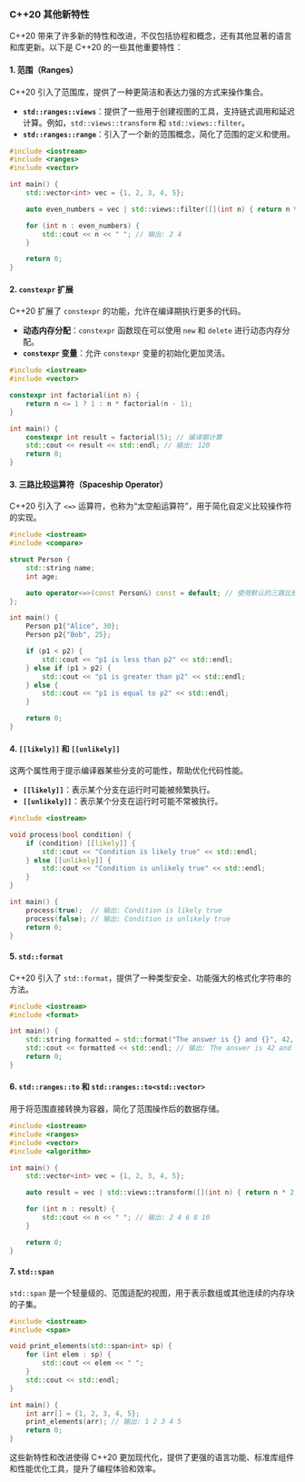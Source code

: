 ### C++20 其他新特性

C++20 带来了许多新的特性和改进，不仅包括协程和概念，还有其他显著的语言和库更新。以下是 C++20 的一些其他重要特性：

#### 1. **范围（Ranges）**

C++20 引入了范围库，提供了一种更简洁和表达力强的方式来操作集合。

- **`std::ranges::views`**：提供了一些用于创建视图的工具，支持链式调用和延迟计算。例如，`std::views::transform` 和 `std::views::filter`。
- **`std::ranges::range`**：引入了一个新的范围概念，简化了范围的定义和使用。

```cpp
#include <iostream>
#include <ranges>
#include <vector>

int main() {
    std::vector<int> vec = {1, 2, 3, 4, 5};

    auto even_numbers = vec | std::views::filter([](int n) { return n % 2 == 0; });

    for (int n : even_numbers) {
        std::cout << n << " "; // 输出: 2 4
    }

    return 0;
}
```

#### 2. **`constexpr` 扩展**

C++20 扩展了 `constexpr` 的功能，允许在编译期执行更多的代码。

- **动态内存分配**：`constexpr` 函数现在可以使用 `new` 和 `delete` 进行动态内存分配。
- **`constexpr` 变量**：允许 `constexpr` 变量的初始化更加灵活。

```cpp
#include <iostream>
#include <vector>

constexpr int factorial(int n) {
    return n <= 1 ? 1 : n * factorial(n - 1);
}

int main() {
    constexpr int result = factorial(5); // 编译期计算
    std::cout << result << std::endl; // 输出: 120
    return 0;
}
```

#### 3. **三路比较运算符（Spaceship Operator）**

C++20 引入了 `<=>` 运算符，也称为“太空船运算符”，用于简化自定义比较操作符的实现。

```cpp
#include <iostream>
#include <compare>

struct Person {
    std::string name;
    int age;

    auto operator<=>(const Person&) const = default; // 使用默认的三路比较
};

int main() {
    Person p1{"Alice", 30};
    Person p2{"Bob", 25};

    if (p1 < p2) {
        std::cout << "p1 is less than p2" << std::endl;
    } else if (p1 > p2) {
        std::cout << "p1 is greater than p2" << std::endl;
    } else {
        std::cout << "p1 is equal to p2" << std::endl;
    }

    return 0;
}
```

#### 4. **`[[likely]]` 和 `[[unlikely]]`**

这两个属性用于提示编译器某些分支的可能性，帮助优化代码性能。

- **`[[likely]]`**：表示某个分支在运行时可能被频繁执行。
- **`[[unlikely]]`**：表示某个分支在运行时可能不常被执行。

```cpp
#include <iostream>

void process(bool condition) {
    if (condition) [[likely]] {
        std::cout << "Condition is likely true" << std::endl;
    } else [[unlikely]] {
        std::cout << "Condition is unlikely true" << std::endl;
    }
}

int main() {
    process(true);  // 输出: Condition is likely true
    process(false); // 输出: Condition is unlikely true
    return 0;
}
```

#### 5. **`std::format`**

C++20 引入了 `std::format`，提供了一种类型安全、功能强大的格式化字符串的方法。

```cpp
#include <iostream>
#include <format>

int main() {
    std::string formatted = std::format("The answer is {} and {}", 42, 3.14);
    std::cout << formatted << std::endl; // 输出: The answer is 42 and 3.14
    return 0;
}
```

#### 6. **`std::ranges::to` 和 `std::ranges::to<std::vector>`**

用于将范围直接转换为容器，简化了范围操作后的数据存储。

```cpp
#include <iostream>
#include <ranges>
#include <vector>
#include <algorithm>

int main() {
    std::vector<int> vec = {1, 2, 3, 4, 5};

    auto result = vec | std::views::transform([](int n) { return n * 2; }) | std::ranges::to<std::vector>();

    for (int n : result) {
        std::cout << n << " "; // 输出: 2 4 6 8 10
    }

    return 0;
}
```

#### 7. **`std::span`**

`std::span` 是一个轻量级的、范围适配的视图，用于表示数组或其他连续的内存块的子集。

```cpp
#include <iostream>
#include <span>

void print_elements(std::span<int> sp) {
    for (int elem : sp) {
        std::cout << elem << " ";
    }
    std::cout << std::endl;
}

int main() {
    int arr[] = {1, 2, 3, 4, 5};
    print_elements(arr); // 输出: 1 2 3 4 5
    return 0;
}
```

这些新特性和改进使得 C++20 更加现代化，提供了更强的语言功能、标准库组件和性能优化工具，提升了编程体验和效率。